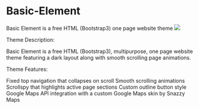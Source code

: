 

# Basic-Element
Basic Element is a free HTML (Bootstrap3) one page website theme
<img src="https://raw.githubusercontent.com/elkindnet/codedesign-basic-element/gh-pages/screenshot.jpg">

Theme Description:

Basic Element is a free HTML (Bootstrap3), multipurpose, one page website theme featuring a dark layout along with smooth scrolling page animations.

Theme Features:

Fixed top navigation that collapses on scroll
Smooth scrolling animations
Scrollspy that highlights active page sections
Custom outline button style
Google Maps API integration with a custom Google Maps skin by Snazzy Maps
